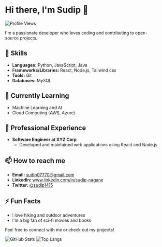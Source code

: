# Hi there, I'm Sudip 👋

![Profile Views](https://komarev.com/ghpvc/?username=sudip1415&color=green)

I'm a passionate developer who loves coding and contributing to open-source projects.

## 🚀 Skills
- **Languages:** Python, JavaScript, Java
- **Frameworks/Libraries:** React, Node.js, Tailwind css
- **Tools:** Git
- **Databases:** MySQL

## 🌱 Currently Learning
- Machine Learning and AI
- Cloud Computing (AWS, Azure)

## 💼 Professional Experience
- **Software Engineer at XYZ Corp**
  - Developed and maintained web applications using React and Node.js

## 📫 How to reach me
- **Email:** sudip07770@gmail.com
- **LinkedIn:** www.linkedin.com/in/sudip-nagane
- **Twitter:** [@sudip1415](https://twitter.com/sudip1415)

## ⚡ Fun Facts
- I love hiking and outdoor adventures
- I'm a big fan of sci-fi movies and books

Feel free to connect with me or check out my projects!

![GitHub Stats](https://github-readme-stats.vercel.app/api?username=sudip1415&show_icons=true&theme=radical)
![Top Langs](https://github-readme-stats.vercel.app/api/top-langs/?username=sudip1415&layout=compact&theme=radical)
